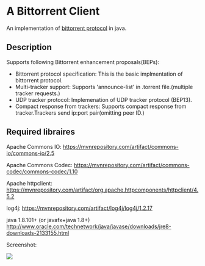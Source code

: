 # A Bittorrent Client

An implementation of [bittorrent protocol](https://wiki.theory.org/index.php/BitTorrentSpecification) in java.

Description
-----------

Supports following Bittorrent enhancement proposals(BEPs):

* Bittorrent protocol specification:
  This is the basic implmentation of bittorrent protocol.
* Multi-tracker support:
  Supports 'announce-list' in .torrent file.(multiple tracker requests.)
* UDP tracker protocol:
  Implemenation of UDP tracker protocol (BEP13).
* Compact response from trackers:
  Supports compact response from tracker.Trackers send ip:port pair(omitting peer ID.)
 
Required libraires
------------------

Apache Commons IO:
https://mvnrepository.com/artifact/commons-io/commons-io/2.5

Apache Commons Codec:
https://mvnrepository.com/artifact/commons-codec/commons-codec/1.10

Apache httpclient:
https://mvnrepository.com/artifact/org.apache.httpcomponents/httpclient/4.5.2

log4j:
https://mvnrepository.com/artifact/log4j/log4j/1.2.17

java 1.8.101+ (or javafx+java 1.8+)
http://www.oracle.com/technetwork/java/javase/downloads/jre8-downloads-2133155.html

Screenshot:

![]( TorrentClient/src/main/resources/sample.png)


